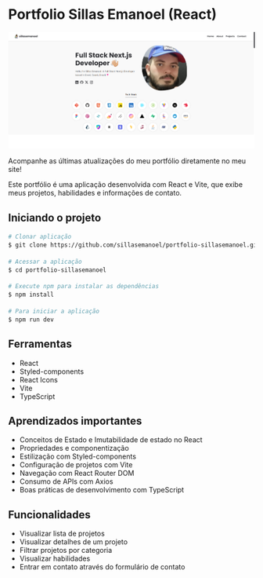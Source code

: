 # Portfolio Sillas Emanoel (React)

<img src="./portfolio-sillasemanoel.png">

Acompanhe as últimas atualizações do meu portfólio diretamente no meu site!

Este portfólio é uma aplicação desenvolvida com React e Vite, que exibe meus projetos, habilidades e informações de contato.

## Iniciando o projeto

```bash
# Clonar aplicação
$ git clone https://github.com/sillasemanoel/portfolio-sillasemanoel.git

# Acessar a aplicação
$ cd portfolio-sillasemanoel

# Execute npm para instalar as dependências
$ npm install

# Para iniciar a aplicação
$ npm run dev
```

## Ferramentas

- React
- Styled-components
- React Icons
- Vite
- TypeScript

## Aprendizados importantes

- Conceitos de Estado e Imutabilidade de estado no React
- Propriedades e componentização
- Estilização com Styled-components
- Configuração de projetos com Vite
- Navegação com React Router DOM
- Consumo de APIs com Axios
- Boas práticas de desenvolvimento com TypeScript

## Funcionalidades

- Visualizar lista de projetos
- Visualizar detalhes de um projeto
- Filtrar projetos por categoria
- Visualizar habilidades
- Entrar em contato através do formulário de contato